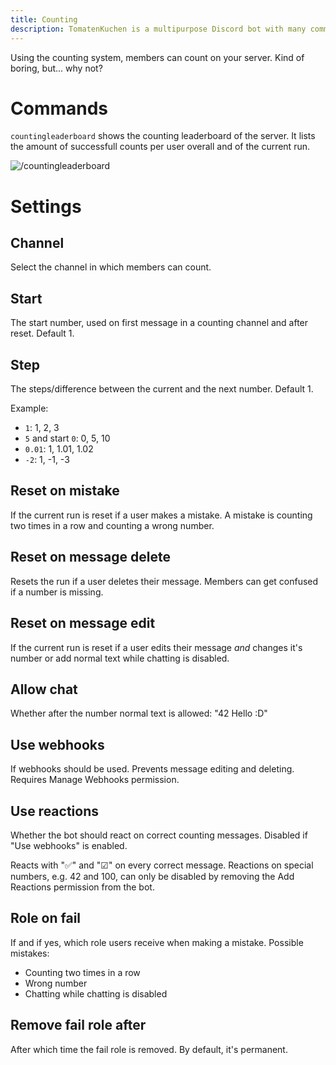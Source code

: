```yaml
---
title: Counting
description: TomatenKuchen is a multipurpose Discord bot with many common and innovative features for your server. Explains the counting system
---
```


Using the counting system, members can count on your server. Kind of boring, but... why not?

# Commands
`countingleaderboard` shows the counting leaderboard of the server. It lists the amount of successfull counts per user overall and of the current run.

![/countingleaderboard](/img/countingleaderboard.png)

# Settings

## Channel
Select the channel in which members can count.

## Start
The start number, used on first message in a counting channel and after reset. Default 1.

## Step
The steps/difference between the current and the next number. Default 1.

Example:
- `1`: 1, 2, 3
- `5` and start `0`: 0, 5, 10
- `0.01`: 1, 1.01, 1.02
- `-2`: 1, -1, -3

## Reset on mistake
If the current run is reset if a user makes a mistake. A mistake is counting two times in a row and counting a wrong number.

## Reset on message delete
Resets the run if a user deletes their message. Members can get confused if a number is missing.

## Reset on message edit
If the current run is reset if a user edits their message *and* changes it's number or add normal text while chatting is disabled.

## Allow chat
Whether after the number normal text is allowed: "42 Hello :D"

## Use webhooks
If webhooks should be used. Prevents message editing and deleting. Requires Manage Webhooks permission.

## Use reactions
Whether the bot should react on correct counting messages. Disabled if "Use webhooks" is enabled.

Reacts with "✅" and "☑" on every correct message. Reactions on special numbers, e.g. 42 and 100, can only be disabled by removing the Add Reactions permission from the bot.

## Role on fail
If and if yes, which role users receive when making a mistake. Possible mistakes:
- Counting two times in a row
- Wrong number
- Chatting while chatting is disabled

## Remove fail role after
After which time the fail role is removed. By default, it's permanent.
